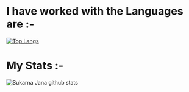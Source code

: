 # I have worked with the Languages are :-
[![Top Langs](https://github-readme-stats.vercel.app/api/top-langs/?username=Sukarnascience&langs_count=8&bg_color=30,e96443,904e95&title_color=fff&text_color=000)](https://github.com/anuraghazra/github-readme-stats)
# My Stats :-
![Sukarna Jana github stats](https://github-readme-stats.vercel.app/api?username=Sukarnascience&show_icons=true&bg_color=30,e96443,904e95&title_color=fff&text_color=000)

